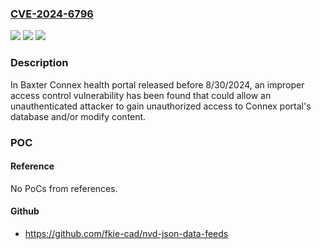### [CVE-2024-6796](https://cve.mitre.org/cgi-bin/cvename.cgi?name=CVE-2024-6796)
![](https://img.shields.io/static/v1?label=Product&message=Connex%20Health%20Portal&color=blue)
![](https://img.shields.io/static/v1?label=Version&message=0%3C%208%2F30%2F2024%20&color=brighgreen)
![](https://img.shields.io/static/v1?label=Vulnerability&message=CWE-284%20Improper%20Access%20Control&color=brighgreen)

### Description

In Baxter Connex health portal released before 8/30/2024, an improper access control vulnerability has been found that could allow an unauthenticated attacker to gain unauthorized access to Connex portal's database and/or modify content.

### POC

#### Reference
No PoCs from references.

#### Github
- https://github.com/fkie-cad/nvd-json-data-feeds

